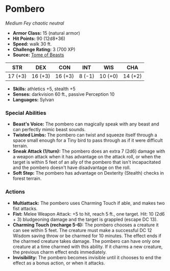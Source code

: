 # Pombero

*Medium* *Fey* *chaotic neutral*

- **Armor Class:** 15 (natural armor)
- **Hit Points:** 90 (12d8+36)
- **Speed:** walk 30 ft.
- **Challenge Rating:** 3 (700 XP)
- **Source:** [Tome of Beasts](https://koboldpress.com/kpstore/product/tome-of-beasts-for-5th-edition-print/)

| STR | DEX | CON | INT | WIS | CHA |
| --- | --- | --- | --- | --- | --- |
| 17 (+3) | 16 (+3) | 16 (+3) | 8 (-1) | 10 (+0) | 14 (+2) |

- **Skills:** athletics +5, stealth +5
- **Senses:** darkvision 60 ft., passive Perception 10
- **Languages:** Sylvan
### Special Abilities
- **Beast's Voice:** The pombero can magically speak with any beast and can perfectly mimic beast sounds.
- **Twisted Limbs:** The pombero can twist and squeeze itself through a space small enough for a Tiny bird to pass through as if it were difficult terrain.
- **Sneak Attack (1/turn):** The pombero does an extra 7 (2d6) damage with a weapon attack when it has advantage on the attack roll, or when the target is within 5 feet of an ally of the pombero that isn't incapacitated and the pombero doesn't have disadvantage on the roll.
- **Soft Step:** The pombero has advantage on Dexterity (Stealth) checks in forest terrain.
### Actions
- **Multiattack:** The pombero uses Charming Touch if able, and makes two fist attacks.
- **Fist:** Melee Weapon Attack: +5 to hit, reach 5 ft., one target. Hit: 10 (2d6 + 3) bludgeoning damage and the target is grappled (escape DC 13).
- **Charming Touch (recharge 5-6):** The pombero chooses a creature it can see within 5 feet. The creature must make a successful DC 12 Wisdom saving throw or be charmed for 10 minutes. The effect ends if the charmed creature takes damage. The pombero can have only one creature at a time charmed with this ability. If it charms a new creature, the previous charm effect ends immediately.
- **Invisibility:** The pombero becomes invisible until it chooses to end the effect as a bonus action, or when it attacks.

